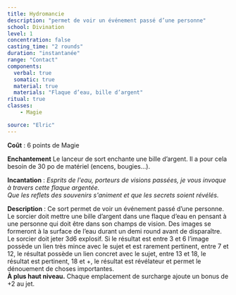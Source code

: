 ```yaml
---
title: Hydromancie
description: "permet de voir un événement passé d’une personne"
school: Divination
level: 1
concentration: false
casting_time: "2 rounds"
duration: "instantanée"
range: "Contact"
components:
  verbal: true
  somatic: true
  material: true
  materials: "Flaque d’eau, bille d’argent"
ritual: true
classes:
    - Magie

source: "Elric"
---
```

**Coût** : 6 points de Magie  

**Enchantement** Le lanceur de sort enchante une bille d’argent. Il a pour cela besoin de 30 po de matériel (encens, bougies...). 

**Incantation** : *Esprits de l'eau, porteurs de visions passées, je vous invoque à travers cette flaque argentée.*    
*Que les reflets des souvenirs s'animent et que les secrets soient révélés.*    

**Description** : Ce sort permet de voir un événement passé d’une personne. Le sorcier doit mettre une bille d’argent dans une flaque d’eau en pensant à une personne qui doit être dans son champs de vision. Des images se formeront à la surface de l’eau durant un demi round avant de disparaître. Le sorcier doit jeter 3d6 explosif. Si le résultat est entre 3 et 6 l’image possède un lien très mince avec le sujet et est rarement pertinent, entre 7 et 12, le résultat possède un lien concret avec le sujet, entre 13 et 18, le résultat est pertinent, 18 et +, le résultat est révélateur et permet le dénouement de choses importantes.  
**À plus haut niveau.** Chaque emplacement de surcharge ajoute un bonus de +2 au jet.  
